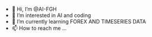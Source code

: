 - 👋 Hi, I’m @AI-FGH
- 👀 I’m interested in AI and coding
- 🌱 I’m currently learning FOREX AND TIMESERIES DATA
- 📫 How to reach me ...

<!---
AI-FGH/AI-FGH is a ✨ special ✨ repository because its `README.md` (this file) appears on your GitHub profile.
You can click the Preview link to take a look at your changes.
--->
